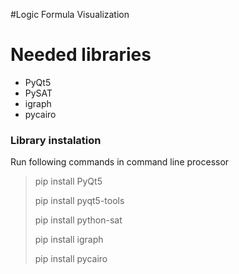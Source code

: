 #Logic Formula Visualization

<h1>Needed libraries</h1>
<ul>
  <li>PyQt5</li>
  <li>PySAT</li>
  <LI>igraph</LI>
  <li>pycairo</li>
</ul>

<h3>Library instalation</h3>
Run following commands in command line processor

<blockquote>
<p>
pip install PyQt5
</p>
<p>
pip install pyqt5-tools
</p>
<p>pip install python-sat</p>
<p>pip install igraph</p>
<p>pip install pycairo</p>
</blockquote>
